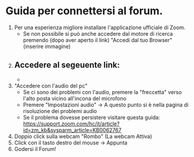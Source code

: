 # Guida per connettersi al forum.

1. Per una esperienza migliore installare l'applicazione ufficiale di Zoom.
    - Se non possibile si può anche accedere dal motore di ricerca premendo (dopo aver aperto il link) "Accedi dal tuo Browser" (inserire immagine)
2. Accedere al segeuente link:
    -
    - 
3. "Accedere con l'audio del pc"
    - Se ci sono dei problemi con l'audio, premere la "freccetta" verso l'alto posta vicino all'incona del microfono
    - Premere "Impostazioni audio" -> A questo punto si è nella pagina di risoluzione dei problemi audio
    - Se il problema dovesse persistere visitare questa guida: https://support.zoom.com/hc/it/article?id=zm_kb&sysparm_article=KB0062767
4. Doppio click sulla webcam "Rombo" (La webcam Attiva)
5. Click con il tasto destro del mouse -> Appunta
6. Godersi il Forum!
